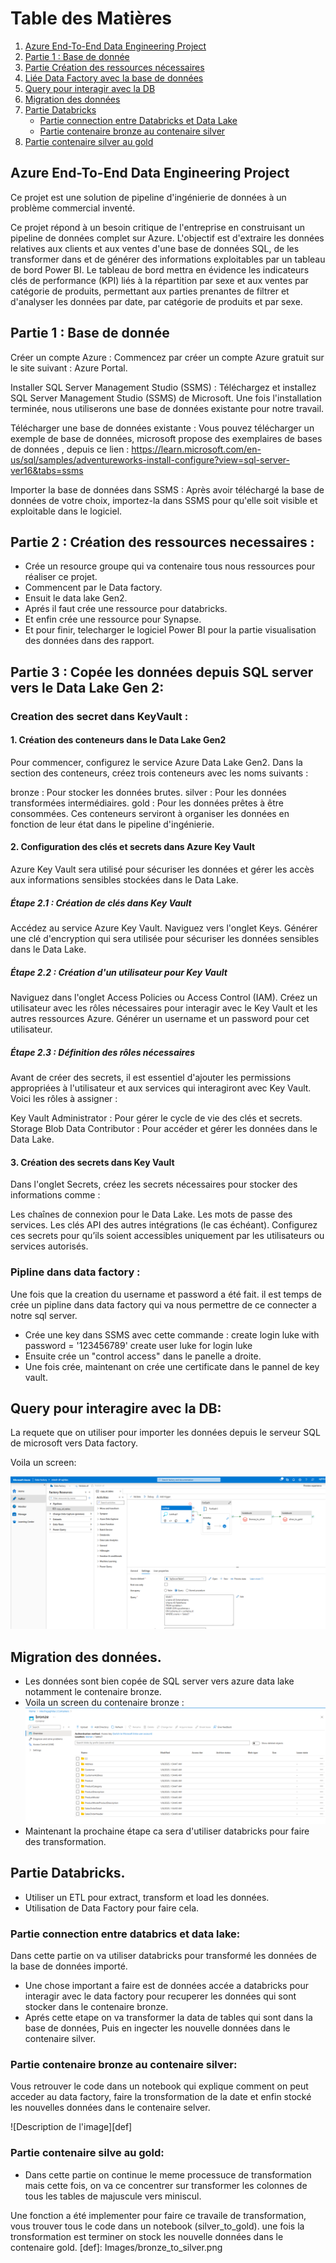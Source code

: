 # Table des Matières

1. [Azure End-To-End Data Engineering Project](#azure-end-to-end-data-engineering-project)
2. [Partie 1 : Base de donnée](#partie-1--base-de-donnée)
3. [Partie Création des ressources nécessaires](#partie-création-des-ressources-nécessaires)
4. [Liée Data Factory avec la base de données](#liée-data-factory-avec-la-base-de-données)
5. [Query pour interagir avec la DB](#query-pour-interagir-avec-la-db)
6. [Migration des données](#migration-des-données)
7. [Partie Databricks](#partie-databricks)
   - [Partie connection entre Databricks et Data Lake](#partie-connection-entre-databricks-et-data-lake)
   - [Partie contenaire bronze au contenaire silver](#partie-contenaire-bronze-au-contenaire-silver)
8. [Partie contenaire silver au gold](#partie-contenaire-silver-au-gold)


## Azure End-To-End Data Engineering Project

Ce projet est une solution de pipeline d'ingénierie de données à un problème commercial inventé.

Ce projet répond à un besoin critique de l'entreprise en construisant un pipeline de données complet sur Azure. L'objectif est d'extraire les données relatives aux clients et aux ventes d'une base de données SQL, de les transformer dans et de générer des informations exploitables par un tableau de bord Power BI. Le tableau de bord mettra en évidence les indicateurs clés de performance (KPI) liés à la répartition par sexe et aux ventes par catégorie de produits, permettant aux parties prenantes de filtrer et d'analyser les données par date, par catégorie de produits et par sexe.




## Partie 1 : Base de donnée

Créer un compte Azure : Commencez par créer un compte Azure gratuit sur le site suivant : Azure Portal.

Installer SQL Server Management Studio (SSMS) : Téléchargez et installez SQL Server Management Studio (SSMS) de Microsoft. Une fois l'installation terminée, nous utiliserons une base de données existante pour notre travail.

Télécharger une base de données existante : Vous pouvez télécharger un exemple de base de données, microsoft propose des exemplaires de bases de données , depuis ce lien : https://learn.microsoft.com/en-us/sql/samples/adventureworks-install-configure?view=sql-server-ver16&tabs=ssms

Importer la base de données dans SSMS : Après avoir téléchargé la base de données de votre choix, importez-la dans SSMS pour qu'elle soit visible et exploitable dans le logiciel.

## Partie 2 : Création des ressources necessaires :

- Crée un resource groupe qui va contenaire tous nous ressources pour réaliser ce projet.
- Commencent par le Data factory.
- Ensuit le data lake Gen2.
- Aprés il faut crée une ressource pour databricks.
- Et enfin crée une ressource pour Synapse.
- Et pour finir, telecharger le logiciel Power BI pour la partie visualisation des données dans des rapport.

## Partie 3 : Copée les données depuis SQL server vers le Data Lake Gen 2:
### Creation des secret dans KeyVault :

#### 1. Création des conteneurs dans le Data Lake Gen2
Pour commencer, configurez le service Azure Data Lake Gen2. Dans la section des conteneurs, créez trois conteneurs avec les noms suivants :

bronze : Pour stocker les données brutes.
silver : Pour les données transformées intermédiaires.
gold : Pour les données prêtes à être consommées.
Ces conteneurs serviront à organiser les données en fonction de leur état dans le pipeline d'ingénierie.

#### 2. Configuration des clés et secrets dans Azure Key Vault
Azure Key Vault sera utilisé pour sécuriser les données et gérer les accès aux informations sensibles stockées dans le Data Lake.

##### Étape 2.1 : Création de clés dans Key Vault
Accédez au service Azure Key Vault.
Naviguez vers l'onglet Keys.
Générer une clé d'encryption qui sera utilisée pour sécuriser les données sensibles dans le Data Lake.

##### Étape 2.2 : Création d'un utilisateur pour Key Vault
Naviguez dans l'onglet Access Policies ou Access Control (IAM).
Créez un utilisateur avec les rôles nécessaires pour interagir avec le Key Vault et les autres ressources Azure.
Générer un username et un password pour cet utilisateur.
##### Étape 2.3 : Définition des rôles nécessaires
Avant de créer des secrets, il est essentiel d'ajouter les permissions appropriées à l'utilisateur et aux services qui interagiront avec Key Vault. Voici les rôles à assigner :

Key Vault Administrator : Pour gérer le cycle de vie des clés et secrets.
Storage Blob Data Contributor : Pour accéder et gérer les données dans le Data Lake.

#### 3. Création des secrets dans Key Vault
Dans l'onglet Secrets, créez les secrets nécessaires pour stocker des informations comme :

Les chaînes de connexion pour le Data Lake.
Les mots de passe des services.
Les clés API des autres intégrations (le cas échéant).
Configurez ces secrets pour qu’ils soient accessibles uniquement par les utilisateurs ou services autorisés.

### Pipline dans data factory :
Une fois que la creation du username et password a été fait. il est temps de crée un pipline dans data factory qui va nous permettre de ce connecter a notre sql server.

- Crée une key dans SSMS avec cette commande :
  create login luke with password = '123456789'
  create user luke for login luke
- Ensuite crée un "control access" dans le panelle a droite.
- Une fois crée, maintenant on crée une certificate dans le pannel de key vault.

## Query pour interagire avec la DB:

La requete que on utiliser pour importer les données depuis le serveur SQL de microsoft vers Data factory.

<!-- SELECT 
s.name AS SchemaName, 
t.Name AS TableName
FROM sys.tables t
INNER JOIN sys.schemas s
ON t.schema_id = s.schema_id
WHERE s.name = 'SalesLT' -->

Voila un screen:

![screen de SSMS vers Datafactory](Images/SSMS_DataFactory.png)

## Migration des données.

- Les données sont bien copée de SQL server vers azure data lake notamment le contenaire bronze.
- Voila un screen du contenaire bronze :
![Tables dans le contenaire bronze](Images/Contenaire_Bronze.png)
- Maintenant la prochaine étape ca sera d'utiliser databricks pour faire des transformation.

## Partie Databricks.

- Utiliser un ETL pour extract, transform et load les données.
- Utilisation de Data Factory pour faire cela.

### Partie connection entre databrics et data lake:

Dans cette partie on va utiliser databricks pour transformé les données de la base de données importé.
- Une chose important a faire est de données accée a databricks pour interagir avec le data factory pour recuperer les données qui sont stocker
dans le contenaire bronze.
- Aprés cette etape on va transformer la data de tables qui sont dans la base de données, Puis en ingecter les nouvelle données dans le contenaire silver.
### Partie contenaire bronze au contenaire silver:

Vous retrouver le code dans un notebook qui explique comment on peut acceder au data factory, faire la tronsformation de la date et enfin stocké les nouvelles 
données dans le contenaire selver.

![Description de l'image][def]

### Partie contenaire silve au gold:
- Dans cette partie on continue le meme processuce de transformation mais cette fois, on va ce concentrer sur transformer les colonnes de tous les tables de 
majuscule vers miniscul.

Une fonction a été implementer pour faire ce travaile de transformation, vous trouver tous le code dans un notebook (silver_to_gold).
une fois la tronsformation est terminer on stock les nouvelle données dans le contenaire gold.
[def]: Images/bronze_to_silver.png
